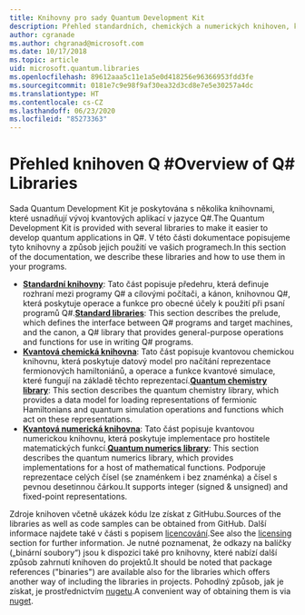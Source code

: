 ```yaml
---
title: Knihovny pro sady Quantum Development Kit
description: Přehled standardních, chemických a numerických knihoven, které jsou součástí sady Microsoft Quantum Development Kit
author: cgranade
ms.author: chgranad@microsoft.com
ms.date: 10/17/2018
ms.topic: article
uid: microsoft.quantum.libraries
ms.openlocfilehash: 89612aaa5c11e1a5e0d418256e96366953fdd3fe
ms.sourcegitcommit: 0181e7c9e98f9af30ea32d3cd8e7e5e30257a4dc
ms.translationtype: HT
ms.contentlocale: cs-CZ
ms.lasthandoff: 06/23/2020
ms.locfileid: "85273363"
---
```

# <a name="overview-of-q-libraries"></a><span data-ttu-id="e68a0-103">Přehled knihoven Q #</span><span class="sxs-lookup"><span data-stu-id="e68a0-103">Overview of Q# Libraries</span></span>
<span data-ttu-id="e68a0-104">Sada Quantum Development Kit je poskytována s několika knihovnami, které usnadňují vývoj kvantových aplikací v jazyce Q#.</span><span class="sxs-lookup"><span data-stu-id="e68a0-104">The Quantum Development Kit is provided with several libraries to make it easier to develop quantum applications in Q#.</span></span>
<span data-ttu-id="e68a0-105">V této části dokumentace popisujeme tyto knihovny a způsob jejich použití ve vašich programech.</span><span class="sxs-lookup"><span data-stu-id="e68a0-105">In this section of the documentation, we describe these libraries and how to use them in your programs.</span></span>

- <span data-ttu-id="e68a0-106">[**Standardní knihovny**](xref:microsoft.quantum.libraries.standard.intro): Tato část popisuje předehru, která definuje rozhraní mezi programy Q# a cílovými počítači, a kánon, knihovnou Q#, která poskytuje operace a funkce pro obecné účely k použití při psaní programů Q#.</span><span class="sxs-lookup"><span data-stu-id="e68a0-106">[**Standard libraries**](xref:microsoft.quantum.libraries.standard.intro): This section describes the prelude, which defines the interface between Q# programs and target machines, and the canon, a Q# library that provides general-purpose operations and functions for use in writing Q# programs.</span></span>
- <span data-ttu-id="e68a0-107">[**Kvantová chemická knihovna**](xref:microsoft.quantum.chemistry.concepts.intro): Tato část popisuje kvantovou chemickou knihovnu, která poskytuje datový model pro načítání reprezentace fermionových hamiltoniánů, a operace a funkce kvantové simulace, které fungují na základě těchto reprezentací.</span><span class="sxs-lookup"><span data-stu-id="e68a0-107">[**Quantum chemistry library**](xref:microsoft.quantum.chemistry.concepts.intro): This section describes the quantum chemistry library, which provides a data model for loading representations of fermionic Hamiltonians and quantum simulation operations and functions which act on these representations.</span></span>
- <span data-ttu-id="e68a0-108">[**Kvantová numerická knihovna**](xref:microsoft.quantum.numerics.intro): Tato část popisuje kvantovou numerickou knihovnu, která poskytuje implementace pro hostitele matematických funkcí.</span><span class="sxs-lookup"><span data-stu-id="e68a0-108">[**Quantum numerics library**](xref:microsoft.quantum.numerics.intro): This section describes the quantum numerics library, which provides implementations for a host of mathematical functions.</span></span> <span data-ttu-id="e68a0-109">Podporuje reprezentace celých čísel (se znaménkem i bez znaménka) a čísel s pevnou desetinnou čárkou.</span><span class="sxs-lookup"><span data-stu-id="e68a0-109">It supports integer (signed & unsigned) and fixed-point representations.</span></span>

<span data-ttu-id="e68a0-110">Zdroje knihoven včetně ukázek kódu lze získat z GitHubu.</span><span class="sxs-lookup"><span data-stu-id="e68a0-110">Sources of the libraries as well as code samples can be obtained from GitHub.</span></span> <span data-ttu-id="e68a0-111">Další informace najdete také v části s popisem [licencování](xref:microsoft.quantum.libraries.licensing).</span><span class="sxs-lookup"><span data-stu-id="e68a0-111">See also the [licensing](xref:microsoft.quantum.libraries.licensing) section for further information.</span></span> <span data-ttu-id="e68a0-112">Je nutné poznamenat, že odkazy na balíčky („binární soubory“) jsou k dispozici také pro knihovny, které nabízí další způsob zahrnutí knihoven do projektů.</span><span class="sxs-lookup"><span data-stu-id="e68a0-112">It should be noted that package references ("binaries") are available also for the libraries which offers another way of including the libraries in projects.</span></span> <span data-ttu-id="e68a0-113">Pohodlný způsob, jak je získat, je prostřednictvím [nugetu](https://nuget.org).</span><span class="sxs-lookup"><span data-stu-id="e68a0-113">A convenient way of obtaining them is via [nuget](https://nuget.org).</span></span>
